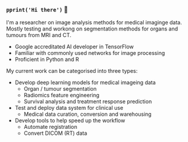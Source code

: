 ### `pprint('Hi there')` 👋

I'm a researcher on image analysis methods for medical imaginge data. Mostly testing and workong on segmentation methods for organs and tumours from MRI and CT. 

* Google accreditated AI developer in TensorFlow
* Familiar with commonly used networks for image processing
* Proficient in Python and R

My current work can be categorised into three types:
* Develop deep learning models for medical imageing data
  * Organ / tumour segmentation
  * Radiomics feature engineering
  * Survival analysis and treatment response prediction
* Test and deploy data system for clinical use
  * Medical data curation, conversion and warehousing
* Develop tools to help speed up the workflow
  * Automate registration
  * Convert DICOM (RT) data
